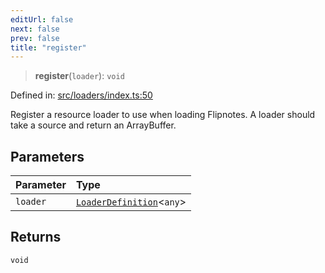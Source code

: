 ```yaml
---
editUrl: false
next: false
prev: false
title: "register"
---
```


> **register**(`loader`): `void`

Defined in: [src/loaders/index.ts:50](https://github.com/jaames/flipnote.js/blob/70a96e94737c1e7105e9b3794d97b5baff2fd78b/src/loaders/index.ts#L50)

Register a resource loader to use when loading Flipnotes.
A loader should take a source and return an ArrayBuffer.

## Parameters

| Parameter | Type |
| :------ | :------ |
| `loader` | [`LoaderDefinition`](/api/namespaces/loaders/interfaces/loaderdefinition/)\<`any`\> |

## Returns

`void`
